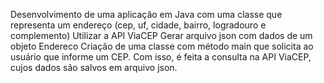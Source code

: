 Desenvolvimento de uma aplicação em Java com uma classe que representa um endereço (cep, uf, cidade, bairro, logradouro e complemento)
Utilizar a API ViaCEP
Gerar arquivo json com dados de um objeto Endereco
Criação de uma classe com método main que solicita ao usuário que informe um CEP. Com isso, é feita a consulta na API ViaCEP, cujos dados são salvos em arquivo json.
